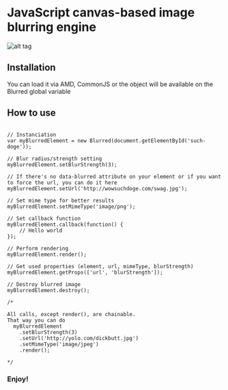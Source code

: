 # JavaScript canvas-based image blurring engine

![alt tag](https://pbs.twimg.com/media/BuW9CdaIIAEM9N_.png:large)

## Installation

You can load it via AMD, CommonJS or the object will be available on the Blurred global variable

## How to use

```

// Instanciation
var myBlurredElement = new Blurred(document.getElementById('such-doge'));

// Blur radius/strength setting
myBlurredElement.setBlurStrength(3); 

// If there's no data-blurred attribute on your element or if you want to force the url, you can do it here
myBlurredElement.setUrl('http://wowsuchdoge.com/swag.jpg'); 

// Set mime type for better results
myBlurredElement.setMimeType('image/png');

// Set callback function
myBlurredElement.callback(function() {
    // Hello world
});

// Perform rendering
myBlurredElement.render();

// Get used properties (element, url, mimeType, blurStrength)
myBlurredElement.getProps(['url', 'blurStrength']);

// Destroy blurred image
myBlurredElement.destroy();

/* 

All calls, except render(), are chainable.
That way you can do 
  myBlurredElement
    .setBlurStrength(3)
    .setUrl('http://yolo.com/dickbutt.jpg')
    .setMimeType('image/jpeg')
    .render();
    
*/

```

### Enjoy!
